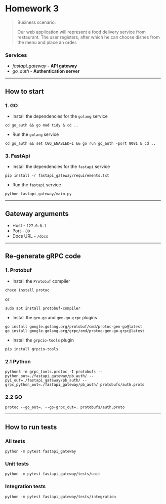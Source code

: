 # Homework 3

> Business scenario:
>
> Our web application will represent a food delivery service from restaurant. 
> The user registers, after which he can choose dishes from the menu and place an order.

### Services

- *fastapi_gateway* - **API gateway**
- *go_auth* - **Authentication server**

---

## How to start

### 1. GO

- Install the dependencies for the `golang` service

```
cd go_auth && go mod tidy & cd ..
```

- Run the `golang` service

```
cd go_auth && set CGO_ENABLED=1 && go run go_auth -port 8081 & cd ..
```

### 3. FastApi

- Install the dependencies for the `fastapi` service

```
pip install -r fastapi_gateway/requirements.txt
```

- Run the `fastapi` service

```
python fastapi_gateway/main.py
```

---

## Gateway arguments

- Host - <code>127.0.0.1</code>
- Port - <code>80</code>
- Docs URL - <code>/docs</code>

---

## Re-generate gRPC code

### 1. Protobuf

- Install the `Protobuf` compiler

```
choco install protoc
```
or
```
sudo apt install protobuf-compiler
```

- Install the `gen-go` and `gen-go-grpc` plugins

```
go install google.golang.org/protobuf/cmd/protoc-gen-go@latest
go install google.golang.org/grpc/cmd/protoc-gen-go-grpc@latest
```

- Install the `grpcio-tools` plugin

```
pip install grpcio-tools
```
### 2.1 Python

```
python3 -m grpc_tools.protoc -I protobufs --python_out=./fastapi_gateway/pb_auth/ --pyi_out=./fastapi_gateway/pb_auth/ --grpc_python_out=./fastapi_gateway/pb_auth/ protobufs/auth.proto
```

### 2.2 GO

```
protoc --go_out=. --go-grpc_out=. protobufs/auth.proto
```

---

## How to run tests

### All tests

```
python -m pytest fastapi_gateway
```

### Unit tests

```
python -m pytest fastapi_gateway/tests/unit
```

### Integration tests

```
python -m pytest fastapi_gateway/tests/integration
```